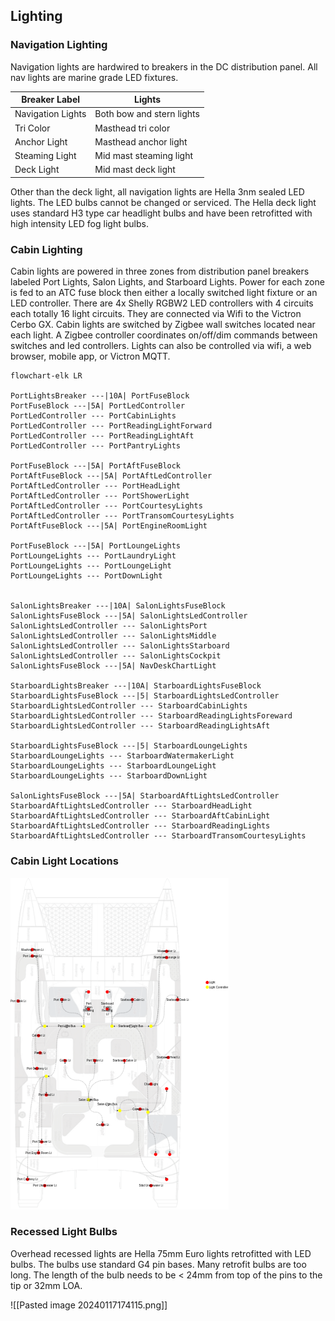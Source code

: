 ## Lighting
### Navigation Lighting
Navigation lights are hardwired to breakers in the DC distribution panel.  All nav lights are marine grade LED fixtures. 

| Breaker Label | Lights |
|---|---|
| Navigation Lights | Both bow and stern lights |
| Tri Color | Masthead tri color |
| Anchor Light | Masthead anchor light |
| Steaming Light | Mid mast steaming light |
| Deck Light | Mid mast deck light |

Other than the deck light, all navigation lights are Hella 3nm sealed LED lights. The LED bulbs cannot be changed or serviced. The  Hella deck light uses standard H3 type car headlight bulbs and have been retrofitted with high intensity LED fog light bulbs.
### Cabin Lighting
Cabin lights are powered in three zones from distribution panel breakers labeled Port Lights, Salon Lights, and Starboard Lights. Power for each zone is fed to an ATC fuse block then either a locally switched light fixture or an LED controller. There are 4x Shelly RGBW2 LED controllers with 4 circuits each totally 16 light circuits.  They are connected via Wifi to the Victron Cerbo GX. Cabin lights are switched by Zigbee wall switches located near each light.  A Zigbee controller coordinates on/off/dim commands between switches and led controllers.  Lights can also be  controlled via wifi, a web browser, mobile app, or Victron MQTT.

```mermaid
flowchart-elk LR

PortLightsBreaker ---|10A| PortFuseBlock
PortFuseBlock ---|5A| PortLedController
PortLedController --- PortCabinLights
PortLedController --- PortReadingLightForward
PortLedController --- PortReadingLightAft
PortLedController --- PortPantryLights

PortFuseBlock ---|5A| PortAftFuseBlock
PortAftFuseBlock ---|5A| PortAftLedController
PortAftLedController --- PortHeadLight
PortAftLedController --- PortShowerLight
PortAftLedController --- PortCourtesyLights
PortAftLedController --- PortTransomCourtesyLights
PortAftFuseBlock ---|5A| PortEngineRoomLight

PortFuseBlock ---|5A| PortLoungeLights
PortLoungeLights --- PortLaundryLight
PortLoungeLights --- PortLoungeLight
PortLoungeLights --- PortDownLight


SalonLightsBreaker ---|10A| SalonLightsFuseBlock
SalonLightsFuseBlock ---|5A| SalonLightsLedController
SalonLightsLedController --- SalonLightsPort
SalonLightsLedController --- SalonLightsMiddle
SalonLightsLedController --- SalonLightsStarboard
SalonLightsLedController --- SalonLightsCockpit
SalonLightsFuseBlock ---|5A| NavDeskChartLight

StarboardLightsBreaker ---|10A| StarboardLightsFuseBlock
StarboardLightsFuseBlock ---|5| StarboardLightsLedController
StarboardLightsLedController --- StarboardCabinLights
StarboardLightsLedController --- StarboardReadingLightsForeward
StarboardLightsLedController --- StarboardReadingLightsAft

StarboardLightsFuseBlock ---|5| StarboardLoungeLights
StarboardLoungeLights --- StarboardWatermakerLight
StarboardLoungeLights --- StarboardLoungeLight
StarboardLoungeLights --- StarboardDownLight

SalonLightsFuseBlock ---|5A| StarboardAftLightsLedController
StarboardAftLightsLedController --- StarboardHeadLight
StarboardAftLightsLedController --- StarboardAftCabinLight
StarboardAftLightsLedController --- StarboardReadingLights
StarboardAftLightsLedController --- StarboardTransomCourtesyLights

```

### Cabin Light Locations
![Harmony Cabin Lights](cabinlights.png) 

### Recessed Light Bulbs
Overhead recessed lights are Hella 75mm Euro lights retrofitted with LED bulbs. The bulbs use standard G4 pin bases. Many retrofit bulbs are too long. The length of the bulb needs to be < 24mm from top of the pins to the tip or 32mm LOA.


![[Pasted image 20240117174115.png]]